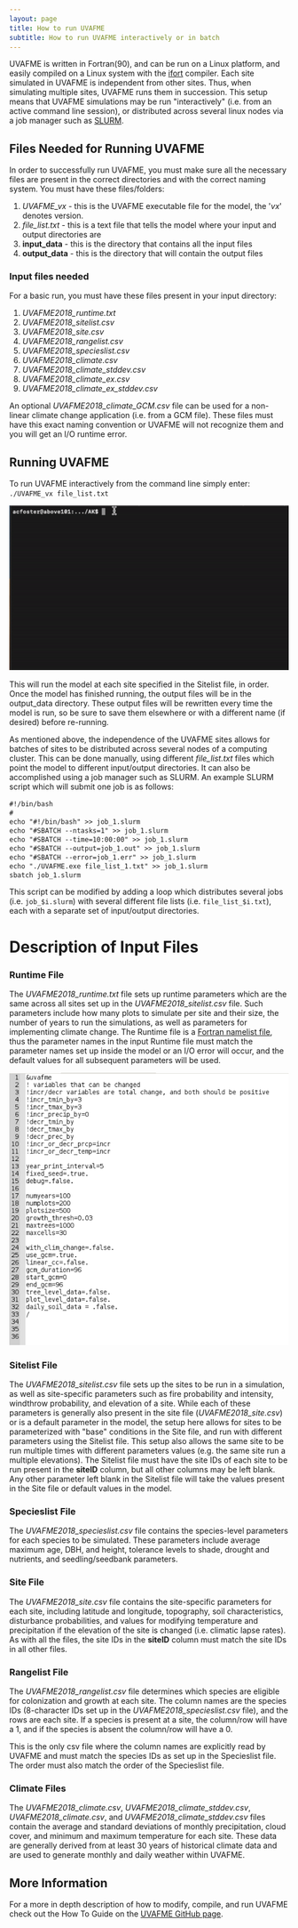 ```yaml
---
layout: page
title: How to run UVAFME
subtitle: How to run UVAFME interactively or in batch
---
```


UVAFME is written in Fortran(90), and can be run on a Linux platform, and easily compiled on a Linux system with the [ifort](https://software.intel.com/en-us/fortran-compilers) compiler. Each site simulated in UVAFME is independent from other sites. Thus, when simulating multiple sites, UVAFME runs them in succession. This setup means that UVAFME simulations may be run "interactively" (i.e. from an active command line session), or distributed across several linux nodes via a job manager such as [SLURM](https://slurm.schedmd.com/).

## Files Needed for Running UVAFME

In order to successfully run UVAFME, you must make sure all the necessary files are
present in the correct directories and with the correct naming system. You must have
these files/folders:

1. *UVAFME_vx* - this is the UVAFME executable file for the model, the '*vx*' denotes version.
2. *file_list.txt* - this is a text file that tells the model where your input and
output directories are
3. **input_data** - this is the directory that contains all the input files
4. **output_data** - this is the directory that will contain the output files

### Input files needed

For a basic run, you must have these files present in your input directory:

1. *UVAFME2018_runtime.txt*
2. *UVAFME2018_sitelist.csv*
3. *UVAFME2018_site.csv*
4. *UVAFME2018_rangelist.csv*
5. *UVAFME2018_specieslist.csv*
6. *UVAFME2018_climate.csv*
7. *UVAFME2018_climate_stddev.csv*
8. *UVAFME2018_climate_ex.csv*
9. *UVAFME2018_climate_ex_stddev.csv*

An optional *UVAFME2018_climate_GCM.csv* file can be used for a non-linear climate change application (i.e. from a GCM file). These files must have this exact naming convention or UVAFME will not recognize them and
you will get an I/O runtime error.

## Running UVAFME

To run UVAFME interactively from the command line simply enter: `./UVAFME_vx file_list.txt`

![RunUVAFME](img/UVAFME_Example.gif)

This will run the model at each site specified in the Sitelist file, in order. Once the
model has finished running, the output files will be in the output_data directory. These
output files will be rewritten every time the model is run, so be sure to save them
elsewhere or with a different name (if desired) before re-running.

As mentioned above, the independence of the UVAFME sites allows for batches of sites to
be distributed across several nodes of a computing cluster. This can be done manually,
using different *file_list.txt* files which point the model to different input/output
directories. It can also be accomplished using a job manager such as SLURM. An example
SLURM script which will submit one job is as follows:

~~~~~
#!/bin/bash
#
echo "#!/bin/bash" >> job_1.slurm
echo "#SBATCH --ntasks=1" >> job_1.slurm
echo "#SBATCH --time=10:00:00" >> job_1.slurm
echo "#SBATCH --output=job_1.out" >> job_1.slurm
echo "#SBATCH --error=job_1.err" >> job_1.slurm
echo "./UVAFME.exe file_list_1.txt" >> job_1.slurm
sbatch job_1.slurm
~~~~~

This script can be modified by adding a loop which distributes several jobs (i.e. `job_$i.slurm`) with several different file lists (i.e. `file_list_$i.txt`), each with a separate set of input/output directories.

# Description of Input Files

### Runtime File

The _UVAFME2018_runtime.txt_ file sets up runtime parameters which are the same across all sites set up in the _UVAFME2018_sitelist.csv_ file. Such parameters include how many plots to simulate per site and their size, the number of years to run the simulations, as well as parameters for implementing climate change. The Runtime file is a [Fortran namelist file](https://docs.oracle.com/cd/E19957-01/805-4939/6j4m0vnc6/index.html), thus the parameter names in the input Runtime file must match the parameter names set up inside the model or an I/O error will occur, and the default values for all subsequent parameters will be used.

![RuntimeFile](img/UVAFME_Runtime.png)

### Sitelist File

The *UVAFME2018_sitelist.csv* file sets up the sites to be run in a simulation, as well as site-specific parameters such as fire probability and intensity, windthrow probability, and elevation of a site. While each of these parameters is generally also present in the site file (*UVAFME2018_site.csv*) or is a default parameter in the model, the setup here allows for sites to be parameterized with "base" conditions in the Site file, and run with different parameters using the Sitelist file. This setup also allows the same site to be run multiple times with different parameters values (e.g. the same site run a multiple elevations). The Sitelist file must have the site IDs of each site to be run present in the **siteID** column, but all other columns may be left blank. Any other parameter left blank in the Sitelist file will take the values present in the Site file or default values in the model.

### Specieslist File

The _UVAFME2018_specieslist.csv_ file contains the species-level parameters for each species to be simulated. These parameters include average maximum age, DBH, and height, tolerance levels to shade, drought and nutrients, and seedling/seedbank parameters.

### Site File

The _UVAFME2018_site.csv_ file contains the site-specific parameters for each site, including latitude and longitude, topography, soil characteristics, disturbance probabilities, and values for modifying temperature and precipitation if the elevation of the site is changed (i.e. climatic lapse rates). As with all the files, the site IDs in the **siteID** column must match the site IDs in all other files.

### Rangelist File

The _UVAFME2018_rangelist.csv_ file determines which species are eligible for colonization and growth at each site. The column names are the species IDs (8-character IDs set up in the _UVAFME2018_specieslist.csv_ file), and the rows are each site. If a species is present at a site, the column/row will have a 1, and if the species is absent the column/row will have a 0.

This is the only csv file where the column names are explicitly read by UVAFME and must match the species IDs as set up in the Specieslist file. The order must also match the order of the Specieslist file.

### Climate Files

The _UVAFME2018_climate.csv_, _UVAFME2018_climate_stddev.csv_, _UVAFME2018_climate.csv_, and _UVAFME2018_climate_stddev.csv_ files contain the average and standard deviations of monthly precipitation, cloud cover, and minimum and maximum temperature for each site. These data are generally derived from at least 30 years of historical climate data and are used to generate monthly and daily weather within UVAFME.

## More Information

For a more in depth description of how to modify, compile, and run UVAFME check out the How To Guide on the [UVAFME GitHub page](https://github.com/UVAFME/UVAFME_model).
